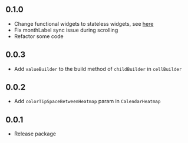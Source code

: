 ## 0.1.0

- Change functional widgets to stateless widgets, see [here](https://github.com/flutter/flutter/issues/19269#issuecomment-562945713)
- Fix monthLabel sync issue during scrolling
- Refactor some code

## 0.0.3

- Add `valueBuilder` to the build method of `childBuilder` in `cellBuilder`

## 0.0.2

- Add `colorTipSpaceBetweenHeatmap` param in `CalendarHeatmap `

## 0.0.1

- Release package